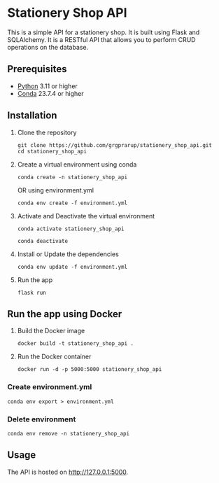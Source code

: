 # Stationery Shop API
This is a simple API for a stationery shop. It is built using Flask and SQLAlchemy. It is a RESTful API that allows you to perform CRUD operations on the database.

## Prerequisites
- [Python](https://www.python.org/) 3.11 or higher
- [Conda](https://conda.io/projects/conda/en/latest/user-guide/getting-started.html) 23.7.4 or higher

## Installation
1. Clone the repository
   ```
   git clone https://github.com/grgprarup/stationery_shop_api.git
   cd stationery_shop_api
   ```
2. Create a virtual environment using conda
   ```
   conda create -n stationery_shop_api
   ```
   OR using environment.yml
   ```
   conda env create -f environment.yml
   ```
3. Activate and Deactivate the virtual environment
   ```
   conda activate stationery_shop_api
   ```
   ```
   conda deactivate
   ```
4. Install or Update the dependencies
   ```
   conda env update -f environment.yml
   ```
5. Run the app
   ```
   flask run
   ```

## Run the app using Docker
1. Build the Docker image
   ```
   docker build -t stationery_shop_api .
   ```
2. Run the Docker container
   ```
   docker run -d -p 5000:5000 stationery_shop_api
   ```

### Create environment.yml
```
conda env export > environment.yml
```

### Delete environment
```
conda env remove -n stationery_shop_api
```

## Usage
The API is hosted on http://127.0.0.1:5000.
